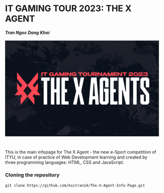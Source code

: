 # IT GAMING TOUR 2023: THE X AGENT
#### _Tran Ngoc Dang Khoi_
![](res/img/web-ui.png)
#

This is the main infopage for The X Agent - the new e-Sport competition of ITYU, in case of practice of Web Development learning and created by three programming languages: HTML, CSS and JavaScript.

### Cloning the repository

```shell
git clone https://github.com/koitran14/The-X-Agent-Info-Page.git
```



